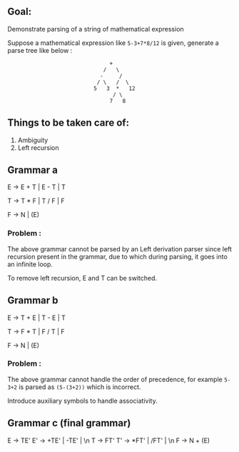 ## Goal: 

Demonstrate parsing of a string of mathematical expression

Suppose a mathematical expression like ```5-3+7*8/12``` is given, generate a parse tree like below :

                                    +
                                  /   \
                                 -     /
                                / \   /  \
                               5   3  *   12
                                     / \
                                    7   8

## Things to be taken care of:
1) Ambiguity
2) Left recursion

## Grammar a

E -> E + T | E - T | T

T -> T * F | T / F | F

F -> N | (E)

### Problem :

The above grammar cannot be parsed by an Left derivation parser since left recursion present in the grammar, due
to which during parsing, it goes into an infinite loop.

To remove left recursion, E and T can be switched.

## Grammar b

E -> T + E | T - E | T

T -> F * T | F / T | F

F -> N | (E)

### Problem :

The above grammar cannot handle the order of precedence, for example ```5-3+2``` is parsed as ```(5-(3+2))``` which is 
incorrect.

Introduce auxiliary symbols to handle associativity.

## Grammar c (final grammar)

E -> TE'
E' -> +TE' | -TE' | \n
T -> FT'
T' -> *FT' | /FT' | \n
F -> N + (E)